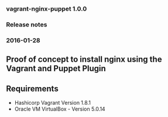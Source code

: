 ### vagrant-nginx-puppet 1.0.0
### Release notes
### 2016-01-28

## Proof of concept to install nginx using the Vagrant and Puppet Plugin

Requirements
------------
- Hashicorp Vagrant Version 1.8.1
- Oracle VM VirtualBox - Version 5.0.14

